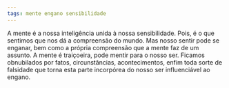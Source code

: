 ```yaml
---
tags: mente engano sensibilidade
---
```

A mente é a nossa inteligência unida à nossa sensibilidade. Pois, é o que sentimos que nos dá a compreensão do mundo. Mas nosso sentir pode se enganar, bem como a própria compreensão que a mente faz de um assunto. A mente é traiçoeira, pode mentir para o nosso ser. Ficamos obnubilados por fatos, circunstâncias, acontecimentos, enfim toda sorte de falsidade que torna esta parte incorpórea do nosso ser influenciável ao engano.

